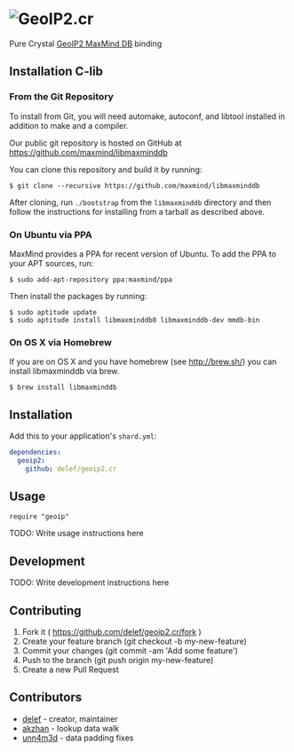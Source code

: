 # ![GeoIP2.cr](https://user-images.githubusercontent.com/2103263/29317820-5bde9508-81d6-11e7-9aff-bb835b87c344.png)
Pure Crystal [GeoIP2 MaxMind DB](https://github.com/maxmind/libmaxminddb/) binding

## Installation C-lib

### From the Git Repository

To install from Git, you will need automake, autoconf, and libtool installed
in addition to make and a compiler.

Our public git repository is hosted on GitHub at
https://github.com/maxmind/libmaxminddb

You can clone this repository and build it by running:

    $ git clone --recursive https://github.com/maxmind/libmaxminddb

After cloning, run `./bootstrap` from the `libmaxminddb` directory and then
follow the instructions for installing from a tarball as described above.

### On Ubuntu via PPA

MaxMind provides a PPA for recent version of Ubuntu. To add the PPA to your
APT sources, run:

    $ sudo add-apt-repository ppa:maxmind/ppa

Then install the packages by running:

    $ sudo aptitude update
    $ sudo aptitude install libmaxminddb0 libmaxminddb-dev mmdb-bin

### On OS X via Homebrew

If you are on OS X and you have homebrew (see http://brew.sh/) you can install
libmaxminddb via brew.

    $ brew install libmaxminddb

## Installation

Add this to your application's `shard.yml`:

```yaml
dependencies:
  geoip2:
    github: delef/geoip2.cr
```

## Usage

```crystal
require "geoip"
```

TODO: Write usage instructions here

## Development

TODO: Write development instructions here

## Contributing

1. Fork it ( https://github.com/delef/geoip2.cr/fork )
2. Create your feature branch (git checkout -b my-new-feature)
3. Commit your changes (git commit -am 'Add some feature')
4. Push to the branch (git push origin my-new-feature)
5. Create a new Pull Request

## Contributors

- [delef](https://github.com/delef) - creator, maintainer
- [akzhan](https://github.com/akzhan) - lookup data walk
- [unn4m3d](https://github.com/unn4m3d) - data padding fixes
